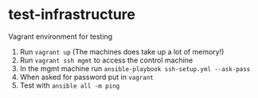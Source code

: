 # test-infrastructure
Vagrant environment for testing

1. Run `vagrant up` (The machines does take up a lot of memory!)
1. Run `vagrant ssh mgmt` to access the control machine
1. In the mgmt machine run `ansible-playbook ssh-setup.yml --ask-pass`
1. When asked for password put in `vagrant`
1. Test with `ansible all -m ping`
